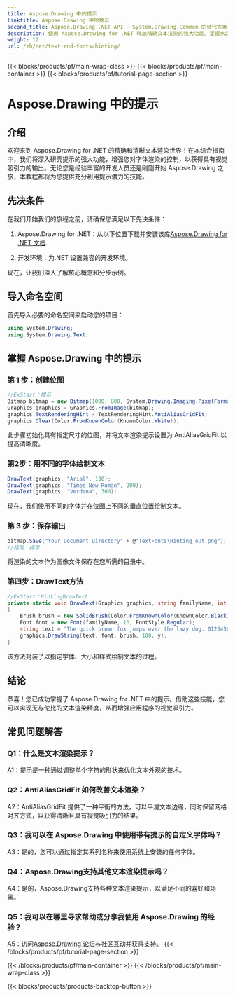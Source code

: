 ```yaml
---
title: Aspose.Drawing 中的提示
linktitle: Aspose.Drawing 中的提示
second_title: Aspose.Drawing .NET API - System.Drawing.Common 的替代方案
description: 使用 Aspose.Drawing for .NET 释放精确文本渲染的强大功能。掌握水晶般清晰的字体的提示技术。
weight: 12
url: /zh/net/text-and-fonts/hinting/
---
```


{{< blocks/products/pf/main-wrap-class >}}
{{< blocks/products/pf/main-container >}}
{{< blocks/products/pf/tutorial-page-section >}}

# Aspose.Drawing 中的提示

## 介绍

欢迎来到 Aspose.Drawing for .NET 的精确和清晰文本渲染世界！在本综合指南中，我们将深入研究提示的强大功能，增强您对字体渲染的控制，以获得具有视觉吸引力的输出。无论您是经验丰富的开发人员还是刚刚开始 Aspose.Drawing 之旅，本教程都将为您提供充分利用提示潜力的技能。

## 先决条件

在我们开始我们的旅程之前，请确保您满足以下先决条件：

1.  Aspose.Drawing for .NET：从以下位置下载并安装该库[Aspose.Drawing for .NET 文档](https://reference.aspose.com/drawing/net/).

2. 开发环境：为.NET 设置兼容的开发环境。

现在，让我们深入了解核心概念和分步示例。

## 导入命名空间

首先导入必要的命名空间来启动您的项目：

```csharp
using System.Drawing;
using System.Drawing.Text;
```

## 掌握 Aspose.Drawing 中的提示

### 第 1 步：创建位图

```csharp
//ExStart：提示
Bitmap bitmap = new Bitmap(1000, 800, System.Drawing.Imaging.PixelFormat.Format32bppPArgb);
Graphics graphics = Graphics.FromImage(bitmap);
graphics.TextRenderingHint = TextRenderingHint.AntiAliasGridFit;
graphics.Clear(Color.FromKnownColor(KnownColor.White));
```

此步骤初始化具有指定尺寸的位图，并将文本渲染提示设置为 AntiAliasGridFit 以提高清晰度。

### 第2步：用不同的字体绘制文本

```csharp
DrawText(graphics, "Arial", 100);
DrawText(graphics, "Times New Roman", 200);
DrawText(graphics, "Verdana", 300);
```

现在，我们使用不同的字体并在位图上不同的垂直位置绘制文本。

### 第 3 步：保存输出

```csharp
bitmap.Save("Your Document Directory" + @"TextFonts\Hinting_out.png");
//结尾：提示
```

将渲染的文本作为图像文件保存在您所需的目录中。

### 第四步：DrawText方法

```csharp
//ExStart：HintingDrawText
private static void DrawText(Graphics graphics, string familyName, int y)
{
    Brush brush = new SolidBrush(Color.FromKnownColor(KnownColor.Black));
    Font font = new Font(familyName, 10, FontStyle.Regular);
    string text = "The quick brown fox jumps over the lazy dog. 0123456789 ~!@#$%^&*()_+-={}[];':\"<>?/,.\\№`";
    graphics.DrawString(text, font, brush, 100, y);
}
```

该方法封装了以指定字体、大小和样式绘制文本的过程。

## 结论

恭喜！您已成功掌握了 Aspose.Drawing for .NET 中的提示。借助这些技能，您可以实现无与伦比的文本渲染精度，从而增强应用程序的视觉吸引力。

## 常见问题解答

### Q1：什么是文本渲染提示？

A1：提示是一种通过调整单个字符的形状来优化文本外观的技术。

### Q2：AntiAliasGridFit 如何改善文本渲染？

A2：AntiAliasGridFit 提供了一种平衡的方法，可以平滑文本边缘，同时保留网格对齐方式，以获得清晰且具有视觉吸引力的结果。

### Q3：我可以在 Aspose.Drawing 中使用带有提示的自定义字体吗？

A3：是的，您可以通过指定其系列名称来使用系统上安装的任何字体。

### Q4：Aspose.Drawing支持其他文本渲染提示吗？

A4：是的，Aspose.Drawing支持各种文本渲染提示，以满足不同的喜好和场景。

### Q5：我可以在哪里寻求帮助或分享我使用 Aspose.Drawing 的经验？

 A5：访问[Aspose.Drawing 论坛](https://forum.aspose.com/c/diagram/17)与社区互动并获得支持。
{{< /blocks/products/pf/tutorial-page-section >}}

{{< /blocks/products/pf/main-container >}}
{{< /blocks/products/pf/main-wrap-class >}}

{{< blocks/products/products-backtop-button >}}
